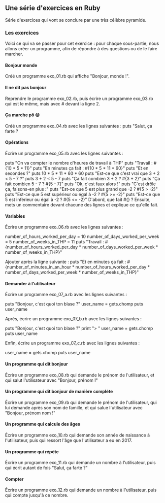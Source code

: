 ## Une série d'exercices en Ruby
Série d'exercices qui vont se conclure par une très célèbre pyramide.

### Les exercices
Voici ce qui va se passer pour cet exercice : pour chaque sous-partie, nous allons créer un programme, afin de répondre à des questions ou de le faire marcher.

#### Bonjour monde
Créé un programme exo_01.rb qui affiche "Bonjour, monde !". 

#### Il ne dit pas bonjour
Reprendre le programme exo_02.rb, puis écrire un programme exo_03.rb qui est le même, mais avec # devant la ligne 2.

#### Ça marche pô 😢
Créé un programme exo_04.rb avec les lignes suivantes :
puts "Salut, ça farte ?

#### Opérations
Écrire un programme exo_05.rb avec les lignes suivantes :

puts "On va compter le nombre d'heures de travail à THP"
puts "Travail : #{10 * 5 * 11}"
puts "En minutes ça fait : #{10 * 5 * 11 * 60}"
puts "Et en secondes ?"
puts 10 * 5 * 11 * 60 * 60
puts "Est-ce que c'est vrai que 3 + 2 < 5 - 7 ?"
puts 3 + 2 < 5 - 7
puts "Ça fait combien 3 + 2 ? #{3 + 2}"
puts "Ça fait combien 5 - 7 ? #{5 - 7}"
puts "Ok, c'est faux alors !"
puts "C'est drôle ça, faisons-en plus :"
puts "Est-ce que 5 est plus grand que -2 ? #{5 > -2}"
puts "Est-ce que 5 est supérieur ou égal à -2 ? #{5 >= -2}"
puts "Est-ce que 5 est inférieur ou égal à -2 ? #{5 <= -2}"
D'abord, que fait #{} ? Ensuite, mets un commentaire devant chacune des lignes et explique ce qu'elle fait.

#### Variables
Écrire un programme exo_06.rb avec les lignes suivantes :

number_of_hours_worked_per_day = 10
number_of_days_worked_per_week = 5
number_of_weeks_in_THP = 11
puts "Travail : #{number_of_hours_worked_per_day * number_of_days_worked_per_week * number_of_weeks_in_THP}"

Ajouter après la ligne suivante :
puts "Et en minutes ça fait : #{number_of_minutes_in_an_hour * number_of_hours_worked_per_day * number_of_days_worked_per_week * number_of_weeks_in_THP}"

#### Demander à l'utilisateur
Écrire un programme exo_07_a.rb avec les lignes suivantes :

puts "Bonjour, c'est quoi ton blase ?"
user_name = gets.chomp
puts user_name

Après, écrire un programme exo_07_b.rb avec les lignes suivantes :

puts "Bonjour, c'est quoi ton blase ?"
print "> "
user_name = gets.chomp
puts user_name

Enfin, écrire un programme exo_07_c.rb avec les lignes suivantes :

user_name = gets.chomp
puts user_name

#### Un programme qui dit bonjour
Écrire un programme exo_08.rb qui demande le prénom de l'utilisateur, et qui salut l'utilisateur avec "Bonjour, prénom !"

#### Un programme qui dit bonjour de manière complète
Écrire un programme exo_09.rb qui demande le prénom de l'utilisateur, qui lui demande après son nom de famille, et qui salue l'utilisateur avec "Bonjour, prénom nom !"

#### Un programme qui calcule des âges
Écrire un programme exo_10.rb qui demande son année de naissance à l'utilisateur, puis qui ressort l'âge que l'utilisateur a eu en 2017.

#### Un programme qui répète
Écrire un programme exo_11.rb qui demande un nombre à l'utilisateur, puis qui écrit autant de fois "Salut, ça farte ?"

#### Compter
Écrire un programme exo_12.rb qui demande un nombre à l'utilisateur, puis qui compte jusqu'à ce nombre.
